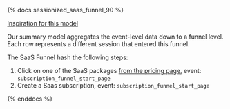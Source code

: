 {% docs sessionized_saas_funnel_90 %}

[Inspiration for this model](https://snowplowanalytics.com/blog/2016/03/16/introduction-to-event-data-modeling/#workflows)

Our summary model aggregates the event-level data down to a funnel level. Each row represents a different session that entered this funnel.

The SaaS Funnel hash the following steps:

1. Click on one of the SaaS packages [from the pricing page](about.gitlab.com/pricing), event: `subscription_funnel_start_page`
1. Create a Saas subscription, event: `subscription_funnel_start_page`


{% enddocs %}
